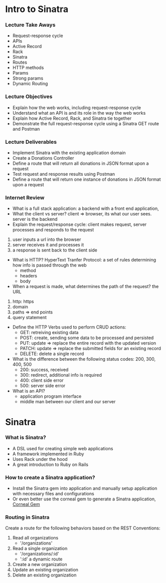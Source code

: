 # Intro to Sinatra

### Lecture Take Aways

- Request-response cycle
- APIs
- Active Record
- Rack
- Sinatra
- Routes
- HTTP methods
- Params
- Strong params
- Dynamic Routing

### Lecture Objectives

- Explain how the web works, including request-response cycle
- Understand what an API is and its role in the way the web works
- Explain how Active Record, Rack, and Sinatra tie together
- Demonstrate the full request-response cycle using a Sinatra GET route and Postman

### Lecture Deliverables

- Implement Sinatra with the existing application domain 
- Create a Donations Controller
- Define a route that will return all donations in JSON format upon a request
- Test request and response results using Postman
- Define a route that will return one instance of donations in JSON format upon a request

### Internet Review

- What is a full stack application: a backend with a front end application, 
- What the client vs server? client => browser, its what our user sees. server is the backend 
- Explain the request/response cycle: client makes request, server processes and responds to the request 
1. user inputs a url into the browser
2. server receives it and processes it
3. a response is sent back to the client side
- What is HTTP? HyperText Tranfer Protocol: a set of rules determining how info is passed through the web
    - method 
    - headers 
    - body 
- When a request is made, what determines the path of the request? the URL 
1. http: https 
2. domain 
3. paths => end points 
4. query statement 
- Define the HTTP Verbs used to perform CRUD actions:
    - GET: retreiving existing data 
    - POST: create, sending some data to be processed and persisted 
    - PUT: update => replace the entire record with the updated version
    - PATCH: update => replace the submitted fields for an existing record
    - DELETE: delete a single record 
- What is the difference between the following status codes: 200, 300, 400, 500
    - 200: success, received 
    - 300: redirect, additional info is required
    - 400: client side error 
    - 500: server side error 
- What is an API?
    - application program interface 
    - middle man between our client and our server 

# Sinatra

### What is Sinatra? 

- A DSL used for creating simple web applications
- A framework implemented in Ruby
- Uses Rack under the hood
- A great introduction to Ruby on Rails

### How to create a Sinatra application?

- Install the Sinatra gem into application and manually setup application with necessary files and configurations  
- Or even better use the corneal gem to generate a Sinatra application, [Corneal Gem](https://github.com/thebrianemory/corneal)

### Routing in Sinatra

Create a route for the following behaviors based on the REST Conventions:
1. Read all organizations
    - '/organizations'
2. Read a single organization
    - '/organizations/:id' 
    - ':id' a dynamic route 
3. Create a new organization
4. Update an existing organization
5. Delete an existing organization 